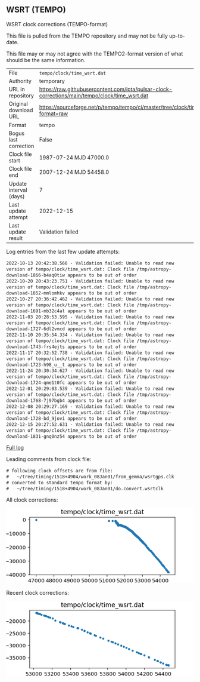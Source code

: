 
## WSRT (TEMPO)

WSRT clock corrections (TEMPO-format)

This file is pulled from the TEMPO repository and may not be fully up-to-date.

This file may or may not agree with the TEMPO2-format version of what
should be the same information.

|     |     |
|:--- |:--- |
| File | `tempo/clock/time_wsrt.dat` |
| Authority | temporary |
| URL in repository | <https://raw.githubusercontent.com/ipta/pulsar-clock-corrections/main/tempo/clock/time_wsrt.dat> |
| Original download URL | <https://sourceforge.net/p/tempo/tempo/ci/master/tree/clock/time_wsrt.dat?format=raw> |
| Format | tempo |
| Bogus last correction | False |
| Clock file start | 1987-07-24 MJD 47000.0 |
| Clock file end | 2007-12-24 MJD 54458.0 |
| Update interval (days) | 7 |
| Last update attempt | 2022-12-15 |
| Last update result | Validation failed |

Log entries from the last few update attempts:
```
2022-10-13 20:42:38.566 - Validation failed: Unable to read new version of tempo/clock/time_wsrt.dat: Clock file /tmp/astropy-download-1866-b4aq0tiw appears to be out of order
2022-10-20 20:43:23.751 - Validation failed: Unable to read new version of tempo/clock/time_wsrt.dat: Clock file /tmp/astropy-download-1652-mmlomhkv appears to be out of order
2022-10-27 20:36:42.462 - Validation failed: Unable to read new version of tempo/clock/time_wsrt.dat: Clock file /tmp/astropy-download-1691-mb32c4al appears to be out of order
2022-11-03 20:28:53.595 - Validation failed: Unable to read new version of tempo/clock/time_wsrt.dat: Clock file /tmp/astropy-download-1727-6dl2vmcd appears to be out of order
2022-11-10 20:35:54.334 - Validation failed: Unable to read new version of tempo/clock/time_wsrt.dat: Clock file /tmp/astropy-download-1743-frs4ejts appears to be out of order
2022-11-17 20:32:52.738 - Validation failed: Unable to read new version of tempo/clock/time_wsrt.dat: Clock file /tmp/astropy-download-1723-h98_u__t appears to be out of order
2022-11-24 20:30:34.627 - Validation failed: Unable to read new version of tempo/clock/time_wsrt.dat: Clock file /tmp/astropy-download-1724-qme1t0fc appears to be out of order
2022-12-01 20:29:03.539 - Validation failed: Unable to read new version of tempo/clock/time_wsrt.dat: Clock file /tmp/astropy-download-1768-7j97bgb4 appears to be out of order
2022-12-08 20:29:27.169 - Validation failed: Unable to read new version of tempo/clock/time_wsrt.dat: Clock file /tmp/astropy-download-1728-bd_9jovi appears to be out of order
2022-12-15 20:27:52.631 - Validation failed: Unable to read new version of tempo/clock/time_wsrt.dat: Clock file /tmp/astropy-download-1831-gnq0nz54 appears to be out of order
```
[Full log](https://raw.githubusercontent.com/ipta/pulsar-clock-corrections/main/log/tempo/clock/time_wsrt.dat.log)

Leading comments from clock file:

    # following clock offsets are from file:
    #   ~/tree/timing/1518+4904/work_08Jan01/from_gemma/wsrtgps.clk
    # converted to standard tempo format by:
    #   ~/tree/timing/1518+4904/work_08Jan01/do.convert.wsrtclk



All clock corrections:

![plot of all clock corrections](time_wsrt.dat.png "All corrections")

Recent clock corrections:

![plot of recent clock corrections](time_wsrt.dat.short.png "Recent corrections")

